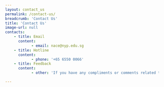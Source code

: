 ```yaml
---
layout: contact_us
permalink: /contact-us/
breadcrumb: 'Contact Us'
title: 'Contact Us'
image-url: null
contacts:
    - title: Email
      content:
            - email: nace@nyp.edu.sg
    - title: Hotline
      content:
            - phone: '+65 6550 0066'
    - title: Feedback
      content:
            - other: 'If you have any compliments or comments related to this Workplace Learning Website, please fill in the <a href="https://form.gov.sg/5dd7a2badc8ff1001264b8b5" target="_blank">online form</a>. Thank you.'

---
```


